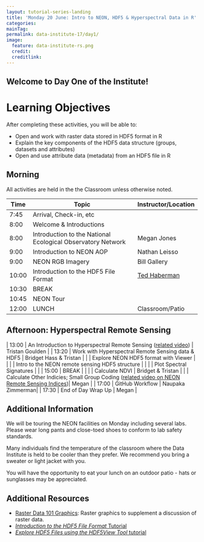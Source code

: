 ```yaml
---
layout: tutorial-series-landing
title: 'Monday 20 June: Intro to NEON, HDF5 & Hyperspectral Data in R'
categories:
mainTag: 
permalink: data-institute-17/day1/
image:
  feature: data-institute-rs.png
  credit:
  creditlink:
---
```


## Welcome to Day One of the Institute!


<div id="objectives" markdown="1">

# Learning Objectives

After completing these activities, you will be able to:

* Open and work with raster data stored in HDF5 format in R
* Explain the key components of the HDF5 data structure (groups, datasets and attributes)
* Open and use attribute data (metadata) from an HDF5 file in R


</div>

## Morning

All activities are held in the the Classroom unless otherwise noted.

| Time | Topic | Instructor/Location |
|------|-------|------------|
|  7:45 | Arrival, Check-in, etc |  |
|  8:00 | Welcome & Introductions |  |
|  8:00 | Introduction to the National Ecological Observatory Network | Megan Jones |
|  9:00 | Introduction to NEON AOP | Nathan Leisso |
|  9:00 | NEON RGB Imagery | Bill Gallery |
| 10:00  | Introduction to the HDF5 File Format | <a href="https://www.hdfgroup.org/team/ted-habermann/" target="_blank">Ted Haberman</a> |
| 10:30 | BREAK| |
| 10:45 | NEON Tour| |
| 12:00 | LUNCH| Classroom/Patio |


## Afternoon: Hyperspectral Remote Sensing

| 13:00  | An Introduction to Hyperspectral Remote Sensing (<a href="https://youtu.be/jaARDWeyNDE" target="_blank">related video</a>) | Tristan Goulden |
| 13:20  | Work with Hyperspectral Remote Sensing data & HDF5 | Bridget Hass & Tristan |
| 		 | Explore NEON HDF5 format with Viewer | |
| 		 | Intro to the NEON remote sensing HDF5 structure | |
| 		 | Plot Spectral Signatures | |
| 15:00  | BREAK |  |
| 		 | Calculate NDVI | Bridget & Tristan |
| 		 | Calculate Other Indicies; Small Group Coding (<a href="https://youtu.be/4_EYPNI-A5g" target="_blank">related video on NEON Remote Sensing Indices</a>)| Megan |
| 17:00  | GitHub Workflow | Naupaka Zimmerman|
| 17:30  | End of Day Wrap Up  | Megan |


## Additional Information 

We will be touring the NEON facilities on Monday including several labs. Please
wear long pants and close-toed shoes to conform to lab safety standards. 

Many individuals find the temperature of the classroom where the Data Institute 
is held to be cooler than they prefer.  We recommend you bring a sweater or light
jacket with you. 

You will have the opportunity to eat your lunch on an outdoor patio - hats or 
sunglasses may be appreciated. 


## Additional Resources

* <a href="{{ site.baseurl }}/spatial-data/raster-graphics" target="_blank"> Raster Data 101 Graphics</a>:
 Raster graphics to supplement a discussion of raster data. 
* <a href="{{ site.baseurl }}/HDF5/About" target="_blank">*Introduction to the HDF5 File Format* Tutorial</a>
* <a href="{{ site.baseurl }}/HDF5/Exploring-Data-HDFView" target="_blank">*Explore HDF5 Files using the HDF5View Tool* tutorial</a>